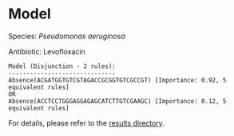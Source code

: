 
# Model

Species: *Pseudomonas aeruginosa*

Antibiotic: Levofloxacin

```
Model (Disjunction - 2 rules):
------------------------------
Absence(ACGATGGTGTCGTAGACCGCGGTGTCGCCGT) [Importance: 0.92, 5 equivalent rules]
OR
Absence(ACCTCCTGGGAGGAGAGCATCTTGTCGAAGC) [Importance: 0.12, 5 equivalent rules]

```

For details, please refer to the [results directory](../../../../../results/scm_b/pseudomonas%20aeruginosa/levofloxacin/repeat_2/).

